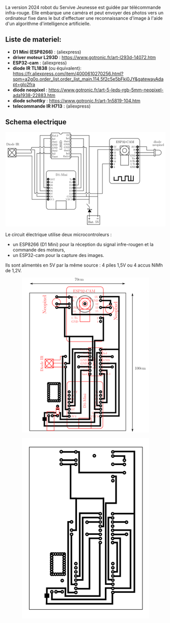 La version 2024 robot du Servive Jeunesse est guidée par télécommande infra-rouge. Elle embarque une caméra et peut envoyer des photos 
vers un ordinateur fixe dans le but d'effectuer une reconnaissance d'image à l'aide d'un algorithme 
d'intelligence artificielle.

## Liste de materiel:
- __D1 Mini (ESP8266)__ : (aliexpress)
- __driver moteur L293D__ : https://www.gotronic.fr/art-l293d-14072.htm
- __ESP32-cam__ :  (aliexpress)
- __diode IR TL1838__ (ou équivalent): https://fr.aliexpress.com/item/4000610270256.html?spm=a2g0o.order_list.order_list_main.114.5f2c5e5bFkj0JY&gatewayAdapt=glo2fra
- __diode neopixel__ : https://www.gotronic.fr/art-5-leds-rgb-5mm-neopixel-ada1938-22883.htm
- __diode schottky__ : https://www.gotronic.fr/art-1n5819-104.htm
- __telecommande IR H713__ : (aliexpress)

## Schema electrique
<p align="center">
  <img src="./Schema electrique.png" width="600">
<p/>

Le circuit électrique utilise deux microcontroleurs : 
- un ESP8266 (D1 Mini) pour la réception du signal infre-rougen et la commande des moteurs,
- un ESP32-cam pour la capture des images.

Ils sont alimentés en 5V par la même source : 4 piles 1,5V ou 4 accus NiMh de 1,2V.

<p align="center">
  <img src="./RSJ_implantation.png" width="400">
<p/>
<p align="center">
  <img src="./PCB.png" width="400">
<p/>
